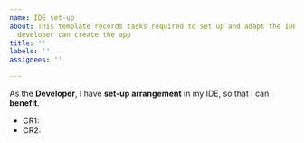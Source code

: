 ```yaml
---
name: IDE set-up
about: This template records tasks required to set up and adapt the IDE so that the
  developer can create the app
title: ''
labels: ''
assignees: ''

---
```


As the **Developer**, I have **set-up arrangement** in my IDE, so that I can **benefit**.

- CR1: 
- CR2:
